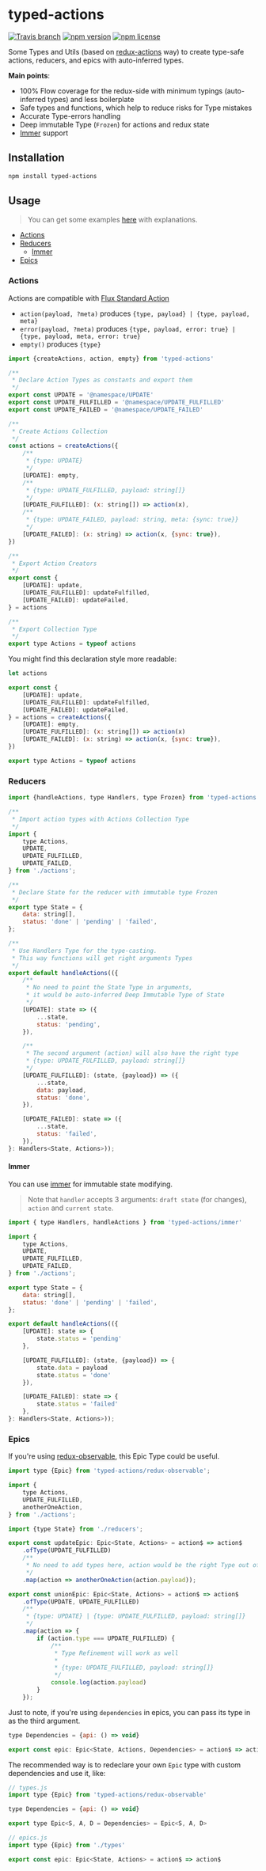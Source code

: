 # typed-actions

[![Travis branch](https://img.shields.io/travis/lttb/typed-actions/master.svg?style=flat)](https://travis-ci.org/lttb/typed-actions)
[![npm version](https://img.shields.io/npm/v/typed-actions.svg?style=flat)](https://www.npmjs.com/package/typed-actions)
[![npm license](https://img.shields.io/npm/l/typed-actions.svg?style=flat)](https://www.npmjs.com/package/typed-actions)


Some Types and Utils (based on [redux-actions](https://github.com/reduxactions/redux-actions) way) to create type-safe actions, reducers, and epics with auto-inferred types.

**Main points**:
- 100% Flow coverage for the redux-side with minimum typings (auto-inferred types) and less boilerplate
- Safe types and functions, which help to reduce risks for Type mistakes
- Accurate Type-errors handling
- Deep immutable Type (`Frozen`) for actions and redux state
- [Immer](https://github.com/mweststrate/immer) support

## Installation

```sh
npm install typed-actions
```

## Usage

> You can get some examples [here](https://github.com/lttb/typed-actions/tree/master/src/tests) with explanations.

- [Actions](#actions)
- [Reducers](#reducers)
  - [Immer](#immer)
- [Epics](#epics)

### Actions
Actions are compatible with [Flux Standard Action](https://github.com/redux-utilities/flux-standard-action)

- `action(payload, ?meta)` produces `{type, payload} | {type, payload, meta}`
- `error(payload, ?meta)` produces `{type, payload, error: true} | {type, payload, meta, error: true}`
- `empty()` produces `{type}`


```js
import {createActions, action, empty} from 'typed-actions'

/**
 * Declare Action Types as constants and export them
 */
export const UPDATE = '@namespace/UPDATE'
export const UPDATE_FULFILLED = '@namespace/UPDATE_FULFILLED'
export const UPDATE_FAILED = '@namespace/UPDATE_FAILED'

/**
 * Create Actions Collection
 */
const actions = createActions({
    /**
     * {type: UPDATE}
     */
    [UPDATE]: empty,
    /**
     * {type: UPDATE_FULFILLED, payload: string[]}
     */
    [UPDATE_FULFILLED]: (x: string[]) => action(x),
    /**
     * {type: UPDATE_FAILED, payload: string, meta: {sync: true}}
     */
    [UPDATE_FAILED]: (x: string) => action(x, {sync: true}),
})

/**
 * Export Action Creators
 */
export const {
    [UPDATE]: update,
    [UPDATE_FULFILLED]: updateFulfilled,
    [UPDATE_FAILED]: updateFailed,
} = actions

/**
 * Export Collection Type
 */
export type Actions = typeof actions
```

You might find this declaration style more readable:

```js
let actions

export const {
    [UPDATE]: update,
    [UPDATE_FULFILLED]: updateFulfilled,
    [UPDATE_FAILED]: updateFailed,
} = actions = createActions({
    [UPDATE]: empty,
    [UPDATE_FULFILLED]: (x: string[]) => action(x)
    [UPDATE_FAILED]: (x: string) => action(x, {sync: true}),
})

export type Actions = typeof actions
```

### Reducers

```js
import {handleActions, type Handlers, type Frozen} from 'typed-actions';

/**
 * Import action types with Actions Collection Type
 */
import {
    type Actions,
    UPDATE,
    UPDATE_FULFILLED,
    UPDATE_FAILED,
} from './actions';

/**
 * Declare State for the reducer with immutable type Frozen
 */
export type State = {
    data: string[],
    status: 'done' | 'pending' | 'failed',
};

/**
 * Use Handlers Type for the type-casting.
 * This way functions will get right arguments Types
 */
export default handleActions(({
    /**
     * No need to point the State Type in arguments,
     * it would be auto-inferred Deep Immutable Type of State
     */
    [UPDATE]: state => ({
        ...state,
        status: 'pending',
    }),

    /**
     * The second argument (action) will also have the right type
     * {type: UPDATE_FULFILLED, payload: string[]}
     */
    [UPDATE_FULFILLED]: (state, {payload}) => ({
        ...state,
        data: payload,
        status: 'done',
    }),

    [UPDATE_FAILED]: state => ({
        ...state,
        status: 'failed',
    }),
}: Handlers<State, Actions>));
```

#### Immer

You can use [immer](https://github.com/mweststrate/immer) for immutable state modifying.

> Note that `handler` accepts 3 arguments: `draft state` (for changes), `action` and `current state`.

```js
import { type Handlers, handleActions } from 'typed-actions/immer'

import {
    type Actions,
    UPDATE,
    UPDATE_FULFILLED,
    UPDATE_FAILED,
} from './actions';

export type State = {
    data: string[],
    status: 'done' | 'pending' | 'failed',
};

export default handleActions(({
    [UPDATE]: state => {
        state.status = 'pending'
    },

    [UPDATE_FULFILLED]: (state, {payload}) => {
        state.data = payload
        state.status = 'done'
    }),

    [UPDATE_FAILED]: state => {
        state.status = 'failed'
    },
}: Handlers<State, Actions>));
```

### Epics

If you're using [redux-observable](https://github.com/redux-observable/redux-observable), this Epic Type could be useful.

```js
import type {Epic} from 'typed-actions/redux-observable';

import {
    type Actions,
    UPDATE_FULFILLED,
    anotherOneAction,
} from './actions';

import {type State} from './reducers';

export const updateEpic: Epic<State, Actions> = action$ => action$
    .ofType(UPDATE_FULFILLED)
    /**
     * No need to add types here, action would be the right Type out of the box
     */
    .map(action => anotherOneAction(action.payload));

export const unionEpic: Epic<State, Actions> = action$ => action$
    .ofType(UPDATE, UPDATE_FULFILLED)
    /**
     * {type: UPDATE} | {type: UPDATE_FULFILLED, payload: string[]}
     */
    .map(action => {
        if (action.type === UPDATE_FULFILLED) {
            /**
             * Type Refinement will work as well
             *
             * {type: UPDATE_FULFILLED, payload: string[]}
             */
            console.log(action.payload)
        }
    });
```

Just to note, if you're using `dependencies` in epics, you can pass its type in as the third argument.

```js
type Dependencies = {api: () => void}

export const epic: Epic<State, Actions, Dependencies> = action$ => action$
```

The recommended way is to redeclare your own `Epic` type with custom dependencies and use it, like:

```js
// types.js
import type {Epic} from 'typed-actions/redux-observable'

type Dependencies = {api: () => void}

export type Epic<S, A, D = Dependencies> = Epic<S, A, D>

// epics.js
import type {Epic} from './types'

export const epic: Epic<State, Actions> = action$ => action$
```
